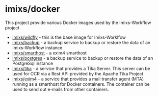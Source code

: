 # imixs/docker

This project provide various Docker images used by the Imixs-Workflow project


* [imixs/wildfly](wildfly/README.md) - this is the base image for Imixs-Worklfow
* [imixs/backup](backup/README.md) - a backup service to backup or restore the data of an Imixs-Workflow instance
* [imixs/smarthost](exim4/README.md) - a exim4 smarthost
* [imixs/postgres](postgres/README.md) - a backup service to backup or restore the data of an PostgreSql instance
* [imixs/tika](tika/README.md) - a service that provides a Tika Server. This server can be used for OCR via a Rest API provided by the Apache Tika Project
* [imixs/exim4](exim4/README.md) - a service that provides a mail transfer agent (MTA) running as a smarthost for Docker containers. The container can be used to send out e-mails from other containers.
